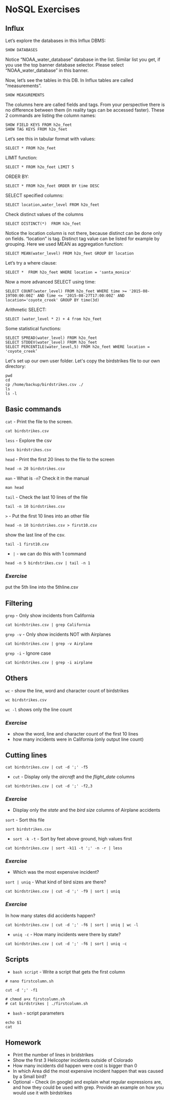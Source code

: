 # NoSQL Exercises

## Influx


Let’s explore the databases in this Influx DBMS:
```
SHOW DATABASES
```

Notice “NOAA_water_database” database in the list.  Similar list you get, if you use the top banner database selector. Please select “NOAA_water_database” in this banner.

Now, let’s see the tables in this DB. In Influx tables are called “measurements”.

```
SHOW MEASUREMENTS
```

The columns here are called fields and tags. From your perspective there is no difference between them (in reality tags can be accessed faster). These 2 commands are listing the column names:

```
SHOW FIELD KEYS FROM h2o_feet
SHOW TAG KEYS FROM h2o_feet
```

Let’s see this in tabular format with values:
```
SELECT * FROM h2o_feet
```

LIMIT function:
```
SELECT * FROM h2o_feet LIMIT 5
```

ORDER BY:
```
SELECT * FROM h2o_feet ORDER BY time DESC
```

SELECT specified columns:
```
SELECT location,water_level FROM h2o_feet
```

Check distinct values of the columns
```
SELECT DISTINCT(*)  FROM h2o_feet
```

Notice the location column is not there, because distinct can be done only on fields. “location” is tag. Distinct tag value can be listed for example by grouping. Here we used MEAN as aggregation function:

```
SELECT MEAN(water_level) FROM h2o_feet GROUP BY location
```

Let’s try a where clause:
```
SELECT *  FROM h2o_feet WHERE location = 'santa_monica'
```

Now a more advanced SELECT using time:

```
SELECT COUNT(water_level) FROM h2o_feet WHERE time >= '2015-08-19T00:00:00Z' AND time <= '2015-08-27T17:00:00Z' AND location='coyote_creek' GROUP BY time(3d)
```

Arithmetic SELECT:
```
SELECT (water_level * 2) + 4 from h2o_feet
```

Some statistical functions:
```
SELECT SPREAD(water_level) FROM h2o_feet
SELECT STDDEV(water_level) FROM h2o_feet
SELECT PERCENTILE(water_level,5) FROM h2o_feet WHERE location = 'coyote_creek’
```


Let's set up our own user folder. Let's copy the birdstrikes file to our own directory:
```
pwd
cd
cp /home/backup/birdstrikes.csv ./
ls
ls -l
```

## Basic commands

`cat` -
Print the file to the screen.
```
cat birdstrikes.csv
```

`less` -
Explore the csv
```
less birdstrikes.csv
```

`head` -
Print the first 20 lines to the file to the screen
```
head -n 20 birdstrikes.csv
```

`man` -
What is `-n`? Check it in the manual
```
man head
```

`tail` -
Check the last 10 lines of the file
```
tail -n 10 birdstrikes.csv
```

`>` - Put the first 10 lines into an other file
```
head -n 10 birdstrikes.csv > first10.csv
```

show the last line of the csv.
```
tail -1 first10.csv
```

* `|` -
we can do this with 1 command
```
head -n 5 birdstrikes.csv | tail -n 1
```

### ***Exercise***
put the 5th line into the 5thline.csv

## Filtering

`grep` -
Only show incidents from California
```
cat birdstrikes.csv | grep California 
```

`grep -v` -
Only show incidents NOT with Airplanes
```
cat birdstrikes.csv | grep -v Airplane
```

`grep -i` -
Ignore case
```
cat birdstrikes.csv | grep -i airplane
```

## Others

`wc` - show the line, word and character count of birdstrikes
```
wc birdstrikes.csv
```

```wc -l```
shows only the line count

### ***Exercise***

* show the word, line and character count of the first 10 lines
* how many incidents were in California (only output line count)

## Cutting lines

```
cat birdstrikes.csv | cut -d ';' -f5
```

* `cut` - Display only the *aircraft* and the *flight_date* columns
```
cat birdstrikes.csv | cut -d ';' -f2,3
```
### ***Exercise***

* Display only the *state* and the *bird size* columns of Airplane accidents

`sort` -
Sort this file
```
sort birdstrikes.csv
```

* `sort -k -t` -
Sort by feet above ground, high values first
```
cat birdstrikes.csv | sort -k11 -t ';' -n -r | less
```

### ***Exercise***
* Which was the most expensive incident?

`sort | uniq` -
What kind of bird sizes are there?
```
cat birdstrikes.csv | cut -d ';' -f9 | sort | uniq
```

### ***Exercise***
In how many states did accidents happen?
```
cat birdstrikes.csv | cut -d ';' -f6 | sort | uniq | wc -l
```

* `uniq -c` -
How many incidents were there by state?
```
cat birdstrikes.csv | cut -d ';' -f6 | sort | uniq -c
```

## Scripts

* `bash script` - Write a script that gets the first column

```
# nano firstcolumn.sh

cut -d ';' -f1

# chmod a+x firstcolumn.sh
# cat birdstrikes | ./firstcolumn.sh
```

* `bash` -
script parameters
```
echo $1
cat
```

## Homework

* Print the number of lines in bridstrikes
* Show the first 3 Helicopter incidents outside of Colorado
* How many incidents did happen were cost is bigger than 0
* In which Area did the most expensive incident happen that was caused by a Small bird?
* Optional - Check (in google) and explain what regular expressions are, and how they could be used with grep. Provide an example on how you would use it with birdstrikes

